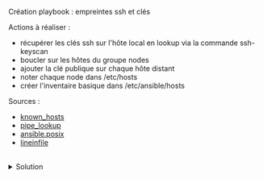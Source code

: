 Création playbook : empreintes ssh et clés

Actions à réaliser :
- récupérer les clés ssh sur l'hôte local en lookup via la commande ssh-keyscan
- boucler sur les hôtes du groupe nodes
- ajouter la clé publique sur chaque hôte distant
- noter chaque node dans /etc/hosts
- créer l'inventaire basique dans /etc/ansible/hosts

Sources :
- [known_hosts](https://docs.ansible.com/ansible/latest/collections/ansible/builtin/known_hosts_module.html)
- [pipe_lookup](https://docs.ansible.com/ansible/latest/collections/ansible/builtin/pipe_lookup.html)
- [ansible.posix](https://docs.ansible.com/ansible/latest/collections/ansible/posix/authorized_key_module.html)
- [lineinfile](https://docs.ansible.com/ansible/latest/collections/ansible/builtin/lineinfile_module.html)

<br>

<details>

<summary>Solution</summary>

Gestion playbook
Utiliser l'éditeur pour ajouter les lignes au fichier playbook/main.yml
```plain
...

# Cette partie gère l'obtention des clés
- name: Mise en place reseau local et des images docker
  hosts: nodes
  tasks:
  - name: obtention cles ssh
    ansible.builtin.known_hosts:
      name: "{{ inventory_hostname }}"
      key: "{{ lookup('ansible.builtin.pipe', 'ssh-keyscan ' + ansible_host) }}"
    delegate_to: localhost
    connection: local
  - name: depose de la cle publique
    ansible.posix.authorized_key:
      user: root
      state: present
      key: "{{ lookup('file', '.ssh/id_rsa.pub') }}"
  - name: creation dossier inventaire basique
    ansible.builtin.file:
      path: /etc/ansible
      state: directory
      mode: '0755'
    delegate_to: localhost
    connection: local
    when: inventory_hostname == groups['nodes'][0]
  - name: remplissage inventaire basique
    ansible.builtin.lineinfile:
      path: /etc/ansible/hosts
      search_string: "{{ inventory_hostname }}"
      line: "{{ inventory_hostname }}"
      owner: root
      group: root
      mode: '0644'
    delegate_to: localhost
    connection: local
  - name: remplissage fichier hosts
    ansible.builtin.lineinfile:
      path: /etc/hosts
      search_string: "{{ ansible_host }}"
      line: "{{ ansible_host }} {{ inventory_hostname }}"
      owner: root
      group: root
      mode: '0644'
    delegate_to: localhost
    connection: local

```
